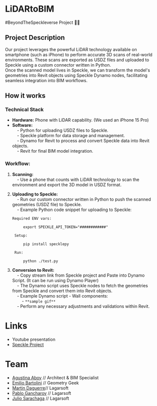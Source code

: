 # LiDARtoBIM

#BeyondTheSpeckleverse Project 🚀👾

## Project Description  
Our project leverages the powerful LiDAR technology available on smartphone (such as iPhone) to perform accurate 3D scans of real-world environments. These scans are exported as USDZ files and uploaded to Speckle using a custom connector written in Python.  
Once the scanned model lives in Speckle, we can transform the model's geometries into Revit objects using Speckle Dynamo nodes, facilitating seamless integration into BIM workflows.

## How it works

### Technical Stack

- **Hardware:** Phone with LiDAR capability. (We used an iPhone 15 Pro)  
- **Software:**  
    - Python for uploading USDZ files to Speckle.  
    - Speckle platform for data storage and management.  
    - Dynamo for Revit to process and convert Speckle data into Revit objects.  
    - Revit for final BIM model integration.

### Workflow:
1. **Scanning:**  
    - Use a phone that counts with LiDAR technology to scan the environment and export the 3D model in USDZ format.  

2. **Uploading to Speckle:**  
    - Run our custom connector written in Python to push the scanned geometries (USDZ file) to Speckle.  
    - Example Python code snippet for uploading to Speckle: 

       Required ENV vars:

            export SPECKLE_API_TOKEN="############"

        Setup:

            pip install specklepy

        Run:

            python ./test.py

4. **Conversion to Revit:**  
    - Copy stream link from Speckle project and Paste into Dynamo Script. (It can be run using Dynamo Player)  
    - The Dynamo script uses Speckle nodes to fetch the geometries from Speckle and convert them into Revit objects.  
    - Example Dynamo script - Wall components:  
        - `**sample gif**`  
    - Perform any necessary adjustments and validations within Revit.
 
# Links
- Youtube presentation
- [Speckle Project](https://app.speckle.systems/projects/0cbda26868/models/92fd87c60c)

# Team  
- [Agustina Aboy](https://github.com/agusaboy) // Architect & BIM Specialist 
- [Emilio Bartolini](https://github.com/emiliobmhm) // Geometry Geek
- [Martin Daguerre](https://github.com/mdaguerre)// Lagarsoft  
- [Pablo Gancharov](https://github.com/PabloGancharov) // Lagarsoft  
- [Julio Sarachaga](https://github.com/julillosamaral) // Lagarsoft 

